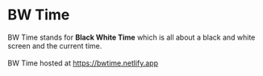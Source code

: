 # BW Time
BW Time stands for **Black White Time** which is all about a black and white screen and the current time.
<br><br>
BW Time hosted at https://bwtime.netlify.app
